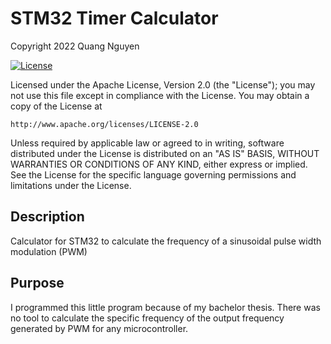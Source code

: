 # STM32 Timer Calculator

Copyright 2022 Quang Nguyen

[![License](https://img.shields.io/badge/License-Apache_2.0-blue.svg)](https://opensource.org/licenses/Apache-2.0)

Licensed under the Apache License, Version 2.0 (the "License");
you may not use this file except in compliance with the License.
You may obtain a copy of the License at

    http://www.apache.org/licenses/LICENSE-2.0

Unless required by applicable law or agreed to in writing, software
distributed under the License is distributed on an "AS IS" BASIS,
WITHOUT WARRANTIES OR CONDITIONS OF ANY KIND, either express or implied.
See the License for the specific language governing permissions and
limitations under the License.

## Description

Calculator for STM32 to calculate the frequency of a sinusoidal pulse width modulation (PWM)

## Purpose
I programmed this little program because of my bachelor thesis. 
There was no tool to calculate the specific frequency of the output frequency generated by PWM for any microcontroller.

